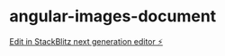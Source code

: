 # angular-images-document

[Edit in StackBlitz next generation editor ⚡️](https://stackblitz.com/~/github.com/Trust-Coder/angular-images-document)